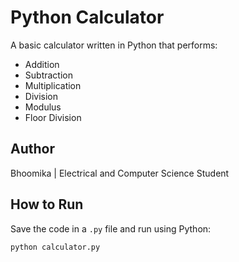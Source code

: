 # Python Calculator

A basic calculator written in Python that performs:

- Addition
- Subtraction
- Multiplication
- Division
- Modulus
- Floor Division

## Author
Bhoomika | Electrical and Computer Science Student

## How to Run
Save the code in a `.py` file and run using Python:

```bash
python calculator.py

